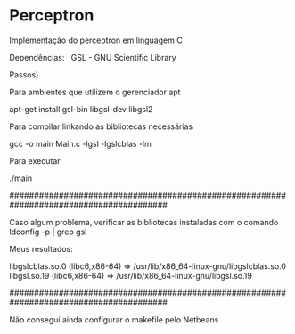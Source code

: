 # Perceptron
Implementação do perceptron em linguagem C


Dependências:
   GSL - GNU Scientific Library
   

Passos)

Para ambientes que utilizem o gerenciador apt

  apt-get install gsl-bin libgsl-dev libgsl2
  
Para compilar linkando as bibliotecas necessárias

  gcc -o main Main.c -lgsl -lgslcblas -lm

Para executar

 ./main

########################################################################################

Caso algum problema, verificar as bibliotecas instaladas com o comando ldconfig -p | grep gsl 

Meus resultados:

libgslcblas.so.0 (libc6,x86-64) => /usr/lib/x86_64-linux-gnu/libgslcblas.so.0
libgsl.so.19 (libc6,x86-64) => /usr/lib/x86_64-linux-gnu/libgsl.so.19

########################################################################################

Não consegui ainda configurar o makefile pelo Netbeans 
